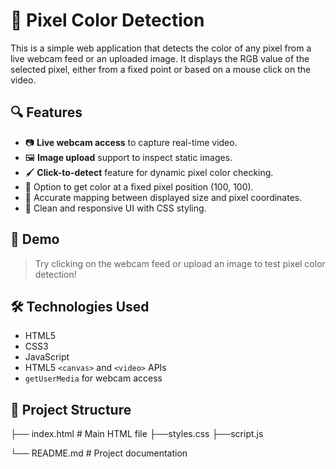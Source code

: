 # 🎨 Pixel Color Detection

This is a simple web application that detects the color of any pixel from a live webcam feed or an uploaded image. It displays the RGB value of the selected pixel, either from a fixed point or based on a mouse click on the video.

## 🔍 Features

- 📷 **Live webcam access** to capture real-time video.
- 🖼️ **Image upload** support to inspect static images.
- 🖌️ **Click-to-detect** feature for dynamic pixel color checking.
- 🎯 Option to get color at a fixed pixel position (100, 100).
- 📐 Accurate mapping between displayed size and pixel coordinates.
- 💅 Clean and responsive UI with CSS styling.

## 🚀 Demo

> Try clicking on the webcam feed or upload an image to test pixel color detection!

## 🛠️ Technologies Used

- HTML5
- CSS3
- JavaScript
- HTML5 `<canvas>` and `<video>` APIs
- `getUserMedia` for webcam access

## 📂 Project Structure

├── index.html # Main HTML file
├──styles.css
├──script.js

└── README.md # Project documentation

